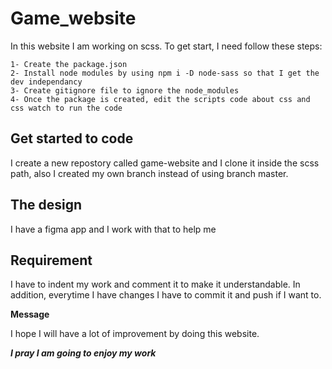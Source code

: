 # Game_website

In this website I am working on scss. To get start, I need follow these steps:

    1- Create the package.json 
    2- Install node modules by using npm i -D node-sass so that I get the dev independancy
    3- Create gitignore file to ignore the node_modules
    4- Once the package is created, edit the scripts code about css and css watch to run the code

## Get started to code

I create a new repostory called game-website and I clone it inside the scss path, also I created my own branch instead of using branch master.

## The design

I have a figma app and I work with that to help me

## Requirement

I have to indent my work and comment it to make it understandable. 
In addition, everytime I have changes I have to commit it and push if I want to.

**Message**

I hope I will have a lot of improvement by doing this website.

***I pray I am going to enjoy my work*** 